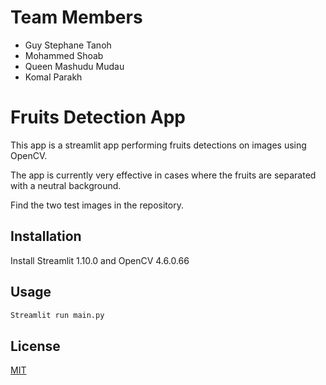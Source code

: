 # Team Members

- Guy Stephane Tanoh
- Mohammed Shoab
- Queen Mashudu Mudau
- Komal Parakh

# Fruits Detection App

This app is a streamlit app performing fruits detections on images using OpenCV.

The app is currently very effective in cases where the fruits are separated with a neutral background.

Find the two test images in the repository.

## Installation

Install Streamlit 1.10.0 and OpenCV 4.6.0.66

## Usage

```bash
Streamlit run main.py
```

## License

[MIT](https://choosealicense.com/licenses/mit/)
